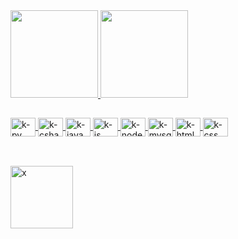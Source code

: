  <div>
   <a href="https://github.com/kyzzk">
   <img height="140em" src="https://github-readme-stats.vercel.app/api?username=kyzzk&show_icons=true&theme=dark&include_all_commits=true&count_private=true"/>
   <img height="140em" src="https://github-readme-stats.vercel.app/api/top-langs/?username=kyzzk&layout=compact&langs_count=7&theme=dark"/>
</div>
 
 ##
 
   <img align="center" alt="k-py" height="30" width="40" src="https://icongr.am/devicon/python-original.svg?size=120">
   <img align="center" alt="k-csharp" height="30" width="40" src="https://icongr.am/devicon/csharp-original.svg?size=120">
   <img align="center" alt="k-java" height="30" width="40" src="https://icongr.am/devicon/java-original.svg?size=120">
   <img align="center" alt="k-js" height="30" width="40" src="https://icongr.am/devicon/javascript-original.svg?size=120">
   <img align="center" alt="k-node" height="30" width="40" src="https://icongr.am/devicon/nodejs-original.svg?size=120">
   <img align="center" alt="k-mysql" height="30" width="40" src="https://icongr.am/devicon/mysql-original.svg?size=120">
   <img align="center" alt="k-html" height="30" width="40" src="https://icongr.am/devicon/html5-original-wordmark.svg?size=128">
   <img align="center" alt="k-css" height="30" width="40" src="https://icongr.am/devicon/css3-original-wordmark.svg?size=128">

 ##
 
<div style="display: inline_block"><br>
   <img height="100em" img align="left" alt="x" src="https://i.pinimg.com/originals/b7/da/6e/b7da6ec6a2e31bcf8c5ea3a7488afc6c.gif">
</div>
